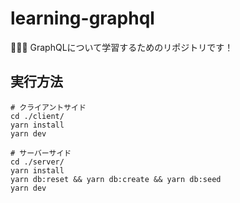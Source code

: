 # learning-graphql

🦉🦉🦉 GraphQLについて学習するためのリポジトリです！  

## 実行方法

```shell
# クライアントサイド
cd ./client/
yarn install
yarn dev

# サーバーサイド
cd ./server/
yarn install
yarn db:reset && yarn db:create && yarn db:seed
yarn dev
```
